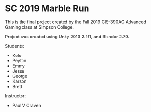 SC 2019 Marble Run
==================

This is the final project created by the Fall 2019 CIS-390AG Advanced Gaming class at Simpson College.

Project was created using Unity 2019 2.2f1, and Blender 2.79.

Students:

* Kole
* Peyton
* Emmy
* Jesse
* George
* Karson
* Brett

Instructor:

* Paul V Craven
